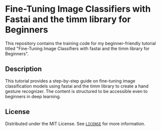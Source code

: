 # Fine-Tuning Image Classifiers with Fastai and the timm library for Beginners
This repository contains the training code for my beginner-friendly tutorial titled "Fine-Tuning Image Classifiers with fastai and the timm library for Beginners". 



## Description

This tutorial provides a step-by-step guide on fine-tuning image classification models using fastai and the timm library to create a hand gesture recognizer. The content is structured to be accessible even to beginners in deep learning.









## License

Distributed under the MIT License. See [`LICENSE`](https://github.com/cj-mills/pytorch-timm-gesture-recognition-tutorial-code/blob/main/LICENSE) for more information.

